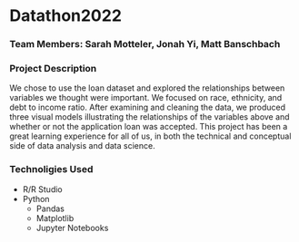 # Datathon2022
### Team Members: Sarah Motteler, Jonah Yi, Matt Banschbach


### Project Description
  We chose to use the loan dataset and explored the relationships between variables we thought were important. We focused on race, ethnicity, and debt to income ratio. After examining and cleaning the data, we produced three visual models illustrating the relationships of the variables above and whether or not the application loan was accepted. This project has been a great learning experience for all of us, in both the technical and conceptual side of data analysis and data science.

### Technoligies Used
- R/R Studio
- Python
  - Pandas
  - Matplotlib
  - Jupyter Notebooks
